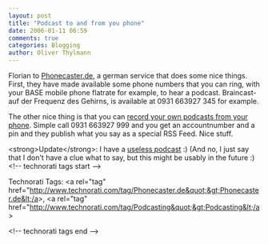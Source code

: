 ```yaml
---
layout: post
title: "Podcast to and from you phone"
date: 2006-01-11 06:59
comments: true
categories: Blogging
author: Oliver Thylmann
---
```





Florian  to [Phonecaster.de](http://phonecaster.de/index.html), a german service that does some nice things. First, they have made available some phone numbers that you can ring, with your BASE mobile phone flatrate for example, to hear a podcast. Braincast- auf der Frequenz des Gehirns, is available at 0931 663927 345 for example.

The other nice thing is that you can [record your own podcasts from your phone](http://phonecaster.de/record.html). Simple call 0931 663927 999 and you get an accountnumber and a pin and they publish what you say as a special RSS Feed. Nice stuff.

&lt;strong&gt;Update&lt;/strong&gt;: I have a [useless podcast](feed://feeds.feedburner.com/owtPodCast) :) (And no, I just say that I don't have a clue what to say, but this might be usably in the future :)
&lt;!-- technorati tags start --&gt;

Technorati Tags: &lt;a rel=&quot;tag&quot; href=&quot;http://www.technorati.com/tag/Phonecaster.de&quot;&gt;Phonecaster.de&lt;/a&gt;, &lt;a rel=&quot;tag&quot; href=&quot;http://www.technorati.com/tag/Podcasting&quot;&gt;Podcasting&lt;/a&gt;

&lt;!-- technorati tags end --&gt;


